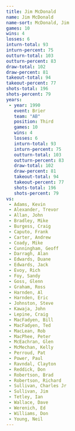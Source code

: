 ```yaml
---
title: Jim McDonald
name: Jim McDonald
name-sort: McDonald, Jim
games: 10
wins: 4
losses: 6
inturn-total: 93
inturn-percent: 75
outturn-total: 103
outturn-percent: 83
draw-total: 102
draw-percent: 81
takeout-total: 94
takeout-percent: 77
shots-total: 196
shots-percent: 79
years:
 - year: 1990
   event: Brier
   team: "AB"
   position: Third
   games: 10
   wins: 4
   losses: 6
   inturn-total: 93
   inturn-percent: 75
   outturn-total: 103
   outturn-percent: 83
   draw-total: 102
   draw-percent: 81
   takeout-total: 94
   takeout-percent: 77
   shots-total: 196
   shots-percent: 79
vs:
 - Adams, Kevin
 - Alexander, Trevor
 - Allan, John
 - Bradley, Mike
 - Burgess, Craig
 - Caputo, Frank
 - Carter, Andrew
 - Coady, Mike
 - Cunningham, Geoff
 - Darragh, Alan
 - Edwards, Duane
 - Edwards, Jack
 - Evoy, Rich
 - Foy, Sandy
 - Goss, Glenn
 - Graham, Ross
 - Harnden, Al
 - Harnden, Eric
 - Johnston, Steve
 - Kawaja, John
 - Lepine, Craig
 - MacFadyen, Bill
 - MacFadyen, Ted
 - MacLean, Rob
 - MacPhee, Peter
 - McEachran, Glen
 - McMechan, Kelly
 - Perroud, Pat
 - Power, Paul
 - Ravndal, Clayton
 - Reddick, Don
 - Robertson, Brad
 - Robertson, Richard
 - Sullivan, Charles Jr
 - Sullivan, Jim
 - Tetley, Ian
 - Wallace, Dave
 - Werenich, Ed
 - Williams, Don
 - Young, Neil
---
```

